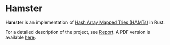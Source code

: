 # Hamster

**Ham**s**t**er is an implementation of [Hash Array Mapped Tries (HAMTs)](https://en.wikipedia.org/wiki/Hash_array_mapped_trie) in Rust.

For a detailed description of the project, see [Report](./report.md).
A PDF version is available [here](https://drive.google.com/file/d/1yMMZcdUdBWUAq5xd_Uv-Hhx2J5VOJaO9/view?usp=sharing).
